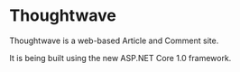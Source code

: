 # Thoughtwave

Thoughtwave is a web-based Article and Comment site. 

It is being built using the new ASP.NET Core 1.0 framework.

